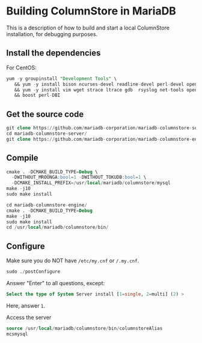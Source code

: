 # Building ColumnStore in MariaDB

This is a description of how to build and start a local ColumnStore installation, for debugging purposes.

## Install the dependencies

For CentOS:

```sql
yum -y groupinstall "Development Tools" \
   && yum -y install bison ncurses-devel readline-devel perl-devel openssl-devel cmake libxml2-devel gperf libaio-devel libevent-devel python-devel ruby-devel tree wget pam-devel snappy-devel libicu \
   && yum -y install vim wget strace ltrace gdb  rsyslog net-tools openssh-server expect \
   && boost perl-DBI
```

## Get the source code

```sql
git clone https://github.com/mariadb-corporation/mariadb-columnstore-server.git
cd mariadb-columnstore-server/
git clone https://github.com/mariadb-corporation/mariadb-columnstore-engine.git
```

## Compile

```sql
cmake . -DCMAKE_BUILD_TYPE=Debug \
  -DWITHOUT_MROONGA:bool=1 -DWITHOUT_TOKUDB:bool=1 \
  -DCMAKE_INSTALL_PREFIX=/usr/local/mariadb/columnstore/mysql
make -j10
sudo make install
```

```sql
cd mariadb-columnstore-engine/
cmake . -DCMAKE_BUILD_TYPE=Debug
make -j10
sudo make install
cd /usr/local/mariadb/columnstore/bin/
```

## Configure

Make sure you do NOT have `/etc/my.cnf` or `/.my.cnf`.

```sql
sudo ./postConfigure
```

Answer "Enter" to all questions, except:

```sql
Select the type of System Server install [1=single, 2=multi] (2) > 
```

Here, answer `1`.

Access the server

```sql
source /usr/local/mariadb/columnstore/bin/columnstoreAlias
mcsmysql
```